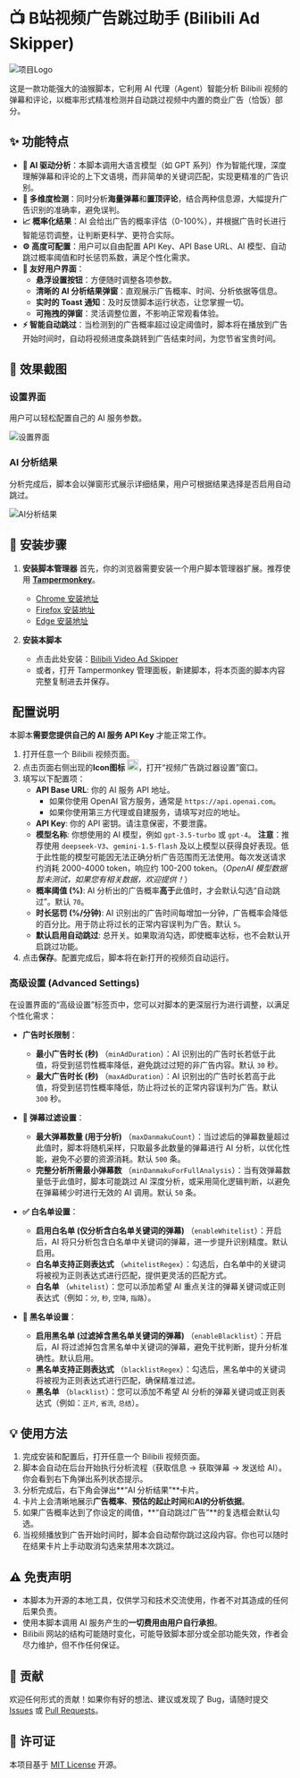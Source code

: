 # 📺 B站视频广告跳过助手 (Bilibili Ad Skipper)

![项目Logo](https://img.picui.cn/free/2025/06/18/68524942bfc36.png )


这是一款功能强大的油猴脚本，它利用 AI 代理（Agent）智能分析 Bilibili 视频的弹幕和评论，以概率形式精准检测并自动跳过视频中内置的商业广告（恰饭）部分。

## ✨ 功能特点

-   **🤖 AI 驱动分析**：本脚本调用大语言模型（如 GPT 系列）作为智能代理，深度理解弹幕和评论的上下文语境，而非简单的关键词匹配，实现更精准的广告识别。
-   **🎯 多维度检测**：同时分析**海量弹幕**和**置顶评论**，结合两种信息源，大幅提升广告识别的准确率，避免误判。
-   **📈 概率化结果**：AI 会给出广告的概率评估（0-100%），并根据广告时长进行智能惩罚调整，让判断更科学、更符合实际。
-   **⚙️ 高度可配置**：用户可以自由配置 API Key、API Base URL、AI 模型、自动跳过概率阈值和时长惩罚系数，满足个性化需求。
-   **🎨 友好用户界面**：
    -   **悬浮设置按钮**：方便随时调整各项参数。
    -   **清晰的 AI 分析结果弹窗**：直观展示广告概率、时间、分析依据等信息。
    -   **实时的 Toast 通知**：及时反馈脚本运行状态，让您掌握一切。
    -   **可拖拽的弹窗**：灵活调整位置，不影响正常观看体验。
-   **⚡️ 智能自动跳过**：当检测到的广告概率超过设定阈值时，脚本将在播放到广告开始时间时，自动将视频进度条跳转到广告结束时间，为您节省宝贵时间。

## 📸 效果截图


### 设置界面
用户可以轻松配置自己的 AI 服务参数。


![设置界面](https://img.picui.cn/free/2025/06/18/685249537fc62.png)

### AI 分析结果
分析完成后，脚本会以弹窗形式展示详细结果，用户可根据结果选择是否启用自动跳过。


![AI分析结果](https://img.picui.cn/free/2025/06/18/685249537ea46.png)

## 🚀 安装步骤

1.  **安装脚本管理器**
    首先，你的浏览器需要安装一个用户脚本管理器扩展。推荐使用 [**Tampermonkey**](https://www.tampermonkey.net/)。
    -   [Chrome 安装地址](https://chrome.google.com/webstore/detail/tampermonkey/dhdgffkkebhmkfjojejmpbldmpobfkfo)
    -   [Firefox 安装地址](https://addons.mozilla.org/en-US/firefox/addon/tampermonkey/)
    -   [Edge 安装地址](https://microsoftedge.microsoft.com/addons/detail/tampermonkey/iikmkjmpaadaobahmlepofghlfgfgbfp)

2.  **安装本脚本**
    -   点击此处安装：[Bilibili Video Ad Skipper](https://greasyfork.org/zh-CN/scripts/539827-bilibili-video-ad-skipper)
    -   或者，打开 Tampermonkey 管理面板，新建脚本，将本页面的脚本内容完整复制进去并保存。

## ️ 配置说明

本脚本**需要您提供自己的 AI 服务 API Key** 才能正常工作。

1.  打开任意一个 Bilibili 视频页面。
2.  点击页面右侧出现的**Icon图标** [<img src="https://img.picui.cn/free/2025/06/18/68524942bfc36.png" alt="设置图标" width="20"/>](https://img.picui.cn/free/2025/06/18/68524942bfc36.png)，打开“视频广告跳过器设置”窗口。
3.  填写以下配置项：
    -   **API Base URL**: 你的 AI 服务 API 地址。
        -   如果你使用 OpenAI 官方服务，通常是 `https://api.openai.com`。
        -   如果你使用第三方代理或自建服务，请填写对应的地址。
    -   **API Key**: 你的 API 密钥。请注意保密，不要泄露。
    -   **模型名称**: 你想使用的 AI 模型，例如 `gpt-3.5-turbo` 或 `gpt-4`。
        **注意**：推荐使用 `deepseek-V3`、`gemini-1.5-flash` 及以上模型以获得良好表现。低于此性能的模型可能因无法正确分析广告范围而无法使用。每次发送请求约消耗 2000-4000 token，响应约 100-200 token。（_OpenAI 模型数据暂未测试，如果您有相关数据，欢迎提供！_）
    -   **概率阈值 (%)**: AI 分析出的广告概率**高于**此值时，才会默认勾选“自动跳过”。默认 `70`。
    -   **时长惩罚 (%/分钟)**: AI 识别出的广告时间每增加一分钟，广告概率会降低的百分比。用于防止将过长的正常内容误判为广告。默认 `5`。
    -   **默认启用自动跳过**: 总开关。如果取消勾选，即使概率达标，也不会默认开启跳过功能。
4.  点击**保存**。配置完成后，脚本将在新打开的视频页自动运行。

### 高级设置 (Advanced Settings)

在设置界面的“高级设置”标签页中，您可以对脚本的更深层行为进行调整，以满足个性化需求：

-   **广告时长限制**：
    -   **最小广告时长 (秒)** （`minAdDuration`）：AI 识别出的广告时长若低于此值，将受到惩罚性概率降低，避免跳过过短的非广告内容。默认 `30` 秒。
    -   **最大广告时长 (秒)** （`maxAdDuration`）：AI 识别出的广告时长若高于此值，将受到惩罚性概率降低，防止将过长的正常内容误判为广告。默认 `300` 秒。

-   **💬 弹幕过滤设置**：
    -   **最大弹幕数量 (用于分析)** （`maxDanmakuCount`）：当过滤后的弹幕数量超过此值时，脚本将随机采样，只取最多此数量的弹幕进行 AI 分析，以优化性能，避免不必要的资源消耗。默认 `500` 条。
    -   **完整分析所需最小弹幕数** （`minDanmakuForFullAnalysis`）：当有效弹幕数量低于此值时，脚本可能跳过 AI 深度分析，或采用简化逻辑判断，以避免在弹幕稀少时进行无效的 AI 调用。默认 `50` 条。

-   **✅ 白名单设置**：
    -   **启用白名单 (仅分析含白名单关键词的弹幕)** （`enableWhitelist`）：开启后，AI 将只分析包含白名单中关键词的弹幕，进一步提升识别精度。默认启用。
    -   **白名单支持正则表达式** （`whitelistRegex`）：勾选后，白名单中的关键词将被视为正则表达式进行匹配，提供更灵活的匹配方式。
    -   **白名单** （`whitelist`）：您可以添加希望 AI 重点关注的弹幕关键词或正则表达式（例如：`分`, `秒`, `空降`, `指路`）。

-   **🚫 黑名单设置**：
    -   **启用黑名单 (过滤掉含黑名单关键词的弹幕)** （`enableBlacklist`）：开启后，AI 将过滤掉包含黑名单中关键词的弹幕，避免干扰判断，提升分析准确性。默认启用。
    -   **黑名单支持正则表达式** （`blacklistRegex`）：勾选后，黑名单中的关键词将被视为正则表达式进行匹配，确保精准过滤。
    -   **黑名单** （`blacklist`）：您可以添加不希望 AI 分析的弹幕关键词或正则表达式（例如：`正片`, `省流`, `总结`）。

## 💡 使用方法

1.  完成安装和配置后，打开任意一个 Bilibili 视频页面。
2.  脚本会自动在后台开始执行分析流程（获取信息 -> 获取弹幕 -> 发送给 AI）。你会看到右下角弹出系列状态提示。
3.  分析完成后，右下角会弹出**“AI 分析结果”**卡片。
4.  卡片上会清晰地展示**广告概率**、**预估的起止时间**和**AI的分析依据**。
5.  如果广告概率达到了你设定的阈值，**“自动跳过广告”**的复选框会默认勾选。
6.  当视频播放到广告开始时间时，脚本会自动帮你跳过这段内容。你也可以随时在结果卡片上手动取消勾选来禁用本次跳过。

## ⚠️ 免责声明

-   本脚本为开源的本地工具，仅供学习和技术交流使用，作者不对其造成的任何后果负责。
-   使用本脚本调用 AI 服务产生的**一切费用由用户自行承担**。
-   Bilibili 网站的结构可能随时变化，可能导致脚本部分或全部功能失效，作者会尽力维护，但不作任何保证。

## 🤝 贡献

欢迎任何形式的贡献！如果你有好的想法、建议或发现了 Bug，请随时提交 [Issues](https://github.com/StarsWhere/Bilibili-Video-Ad-Skipper/issues) 或 [Pull Requests](https://github.com/StarsWhere/Bilibili-Video-Ad-Skipper/pulls)。

## 📜 许可证

本项目基于 [MIT License](./LICENSE) 开源。